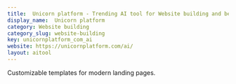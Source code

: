 ```yaml
---
title:  Unicorn platform - Trending AI tool for Website building and best alternatives
display_name:  Unicorn platform
category: Website building
category_slug: website-building
key: unicornplatform_com_ai
website: https://unicornplatform.com/ai/
layout: aitool
---
```


Customizable templates for modern landing pages.
